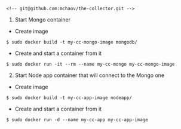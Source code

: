 	<!-- git@github.com:mchaov/the-collector.git -->

1. Start Mongo container
- Create image
```
$ sudo docker build -t my-cc-mongo-image mongodb/
```
- Create and start a container from it
```
$ sudo docker run -it --rm --name my-cc-mongo my-cc-mongo-image
```

2. Start Node app container that will connect to the Mongo one
- Create image
```
$ sudo docker build -t my-cc-app-image nodeapp/
```
- Create and start a container from it
```
$ sudo docker run -d --name my-cc-app my-cc-app-image
```
